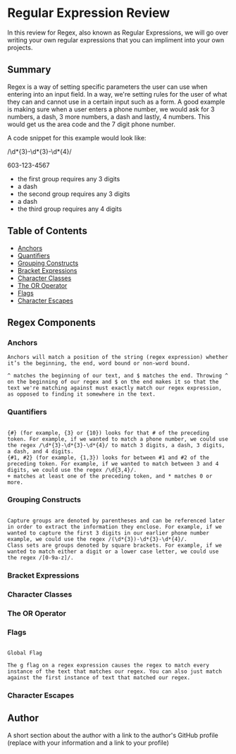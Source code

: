 # Regular Expression Review

In this review for Regex, also known as Regular Expressions, we will go over writing your own regular expressions that you can impliment into your own projects.

## Summary

Regex is a way of setting specific parameters the user can use when entering into an input field. In a way, we're setting rules for the user of what they can and cannot use in a certain input such as a form. A good example is making sure when a user enters a phone number, we would ask for 3 numbers, a dash, 3 more numbers, a dash and lastly, 4 numbers. This would get us the area code and the 7 digit phone number.

A code snippet for this example would look like:

/\d*{3}-\d*{3}-\d\*{4}/

603-123-4567

- the first group requires any 3 digits
- a dash
- the second group requires any 3 digits
- a dash
- the third group requires any 4 digits

## Table of Contents

- [Anchors](#anchors)
- [Quantifiers](#quantifiers)
- [Grouping Constructs](#grouping-constructs)
- [Bracket Expressions](#bracket-expressions)
- [Character Classes](#character-classes)
- [The OR Operator](#the-or-operator)
- [Flags](#flags)
- [Character Escapes](#character-escapes)

## Regex Components

### Anchors

```
Anchors will match a position of the string (regex expression) whether it’s the beginning, the end, word bound or non-word bound.

^ matches the beginning of our text, and $ matches the end. Throwing ^ on the beginning of our regex and $ on the end makes it so that the text we're matching against must exactly match our regex expression, as opposed to finding it somewhere in the text.

```

### Quantifiers

```

{#} (for example, {3} or {10}) looks for that # of the preceding token. For example, if we wanted to match a phone number, we could use the regex /\d*{3}-\d*{3}-\d*{4}/ to match 3 digits, a dash, 3 digits, a dash, and 4 digits.
{#1, #2} (for example, {1,3}) looks for between #1 and #2 of the preceding token. For example, if we wanted to match between 3 and 4 digits, we could use the regex /\d{3,4}/.
+ matches at least one of the preceding token, and * matches 0 or more.

```

### Grouping Constructs

```

Capture groups are denoted by parentheses and can be referenced later in order to extract the information they enclose. For example, if we wanted to capture the first 3 digits in our earlier phone number example, we could use the regex /(\d*{3})-\d*{3}-\d*{4}/.
Class sets are groups denoted by square brackets. For example, if we wanted to match either a digit or a lower case letter, we could use the regex /[0-9a-z]/.

```

### Bracket Expressions

### Character Classes

### The OR Operator

### Flags

```

Global Flag

The g flag on a regex expression causes the regex to match every instance of the text that matches our regex. You can also just match against the first instance of text that matched our regex.

```

### Character Escapes

## Author

A short section about the author with a link to the author's GitHub profile (replace with your information and a link to your profile)
